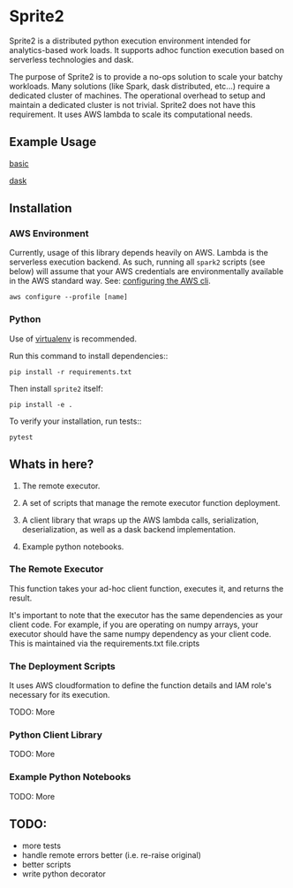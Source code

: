 # Sprite2

Sprite2 is a distributed python execution environment intended for analytics-based work loads.  It supports adhoc function execution based on serverless technologies and dask.

The purpose of Sprite2 is to provide a no-ops solution to scale your batchy workloads.  Many solutions (like Spark, dask distributed, etc...) require a dedicated cluster of machines.  The operational overhead to setup and maintain a dedicated cluster is not trivial.  Sprite2 does not have this requirement. It uses AWS lambda to scale its computational needs.


## Example Usage

[basic](https://github.com/SayreBlades/sprite2/blob/master/examples/1_basic.ipynb)

[dask](https://github.com/SayreBlades/sprite2/blob/master/examples/2_dask.ipynb)


## Installation

### AWS Environment

Currently, usage of this library depends heavily on AWS. Lambda is the serverless execution backend.  As such, running all `spark2` scripts (see below) will assume that your AWS credentials are environmentally available in the AWS standard way.  See: [configuring the AWS cli](https://docs.aws.amazon.com/cli/latest/userguide/cli-chap-getting-started.html).

```
aws configure --profile [name]
```

### Python

Use of [virtualenv](http://www.dabapps.com/blog/introduction-to-pip-and-virtualenv-python) is recommended.

Run this command to install dependencies::

```
pip install -r requirements.txt
```

Then install ``sprite2`` itself:

```
pip install -e .
```

To verify your installation, run tests::

```
pytest
```


## Whats in here?

1. The remote executor.  

2. A set of scripts that manage the remote executor function deployment.  

3. A client library that wraps up the AWS lambda calls, serialization, deserialization, as well as a dask backend implementation.

4. Example python notebooks.

### The Remote Executor

This function takes your ad-hoc client function, executes it, and returns the result.

It's important to note that the executor has the same dependencies as your client code.  For example, if you are operating on numpy arrays, your executor should have the same numpy dependency as your client code.  This is maintained via the requirements.txt file.cripts

###  The Deployment Scripts

It uses AWS cloudformation to define the function details and IAM role's necessary for its execution.


TODO: More


### Python Client Library

TODO: More


### Example Python Notebooks

TODO: More


## TODO:

- more tests
- handle remote errors better (i.e. re-raise original)
- better scripts
- write python decorator